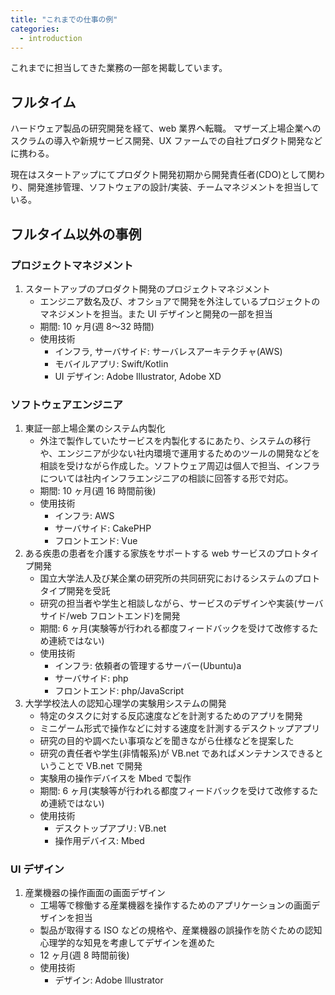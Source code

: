 ```yaml
---
title: "これまでの仕事の例"
categories:
  - introduction
---
```


これまでに担当してきた業務の一部を掲載しています。

<!--more-->

## フルタイム

ハードウェア製品の研究開発を経て、web 業界へ転職。
マザーズ上場企業へのスクラムの導入や新規サービス開発、UX ファームでの自社プロダクト開発などに携わる。

現在はスタートアップにてプロダクト開発初期から開発責任者(CDO)として関わり、開発進捗管理、ソフトウェアの設計/実装、チームマネジメントを担当している。

## フルタイム以外の事例

### プロジェクトマネジメント

1. スタートアップのプロダクト開発のプロジェクトマネジメント
   - エンジニア数名及び、オフショアで開発を外注しているプロジェクトのマネジメントを担当。また UI デザインと開発の一部を担当
   - 期間: 10 ヶ月(週 8〜32 時間)
   - 使用技術
     - インフラ, サーバサイド: サーバレスアーキテクチャ(AWS)
     - モバイルアプリ: Swift/Kotlin
     - UI デザイン: Adobe Illustrator, Adobe XD

### ソフトウェアエンジニア

1. 東証一部上場企業のシステム内製化
   - 外注で製作していたサービスを内製化するにあたり、システムの移行や、エンジニアが少ない社内環境で運用するためのツールの開発などを相談を受けながら作成した。ソフトウェア周辺は個人で担当、インフラについては社内インフラエンジニアの相談に回答する形で対応。
   - 期間: 10 ヶ月(週 16 時間前後)
   - 使用技術
     - インフラ: AWS
     - サーバサイド: CakePHP
     - フロントエンド: Vue
1. ある疾患の患者を介護する家族をサポートする web サービスのプロトタイプ開発
   - 国立大学法人及び某企業の研究所の共同研究におけるシステムのプロトタイプ開発を受託
   - 研究の担当者や学生と相談しながら、サービスのデザインや実装(サーバサイド/web フロントエンド)を開発
   - 期間: 6 ヶ月(実験等が行われる都度フィードバックを受けて改修するため連続ではない)
   - 使用技術
     - インフラ: 依頼者の管理するサーバー(Ubuntu)a
     - サーバサイド: php
     - フロントエンド: php/JavaScript
1. 大学学校法人の認知心理学の実験用システムの開発
   - 特定のタスクに対する反応速度などを計測するためのアプリを開発
   - ミニゲーム形式で操作などに対する速度を計測するデスクトップアプリ
   - 研究の目的や調べたい事項などを聞きながら仕様などを提案した
   - 研究の責任者や学生(非情報系)が VB.net であればメンテナンスできるということで VB.net で開発
   - 実験用の操作デバイスを Mbed で製作
   - 期間: 6 ヶ月(実験等が行われる都度フィードバックを受けて改修するため連続ではない)
   - 使用技術
     - デスクトップアプリ: VB.net
     - 操作用デバイス: Mbed

### UI デザイン

1. 産業機器の操作画面の画面デザイン
   - 工場等で稼働する産業機器を操作するためのアプリケーションの画面デザインを担当
   - 製品が取得する ISO などの規格や、産業機器の誤操作を防ぐための認知心理学的な知見を考慮してデザインを進めた
   - 12 ヶ月(週 8 時間前後)
   - 使用技術
     - デザイン: Adobe Illustrator
